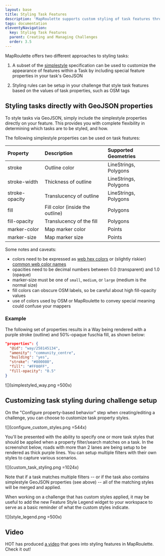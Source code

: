 ```yaml
---
layout: base
title: Styling Task Features
description: 'MapRoulette supports custom styling of task features through either embedded GeoJSON SimpleStyle properties or by setting up styling rules on your challenge'
tags: documentation
eleventyNavigation:
  key: Styling Task Features
  parent: Creating and Managing Challenges
  order: 3.5
---
```

MapRoulette offers two different approaches to styling tasks:

1. A subset of the [simplestyle](https://github.com/mapbox/simplestyle-spec/blob/master/1.1.0/README.md) specification can be used to customize the appearance of features within a Task by including special feature properties in your task's GeoJSON

2. Styling rules can be setup in your challenge that style task features based on the values of task properties, such as OSM tags

## Styling tasks directly with GeoJSON properties

To style tasks via GeoJSON, simply include the simplestyle properties directly on your feature. This provides you with complete flexibility in determining which tasks are to be styled, and how.

The following simplestyle properties can be used on task features:

| Property         | Description                     | Supported Geometries
|:-----------------|:--------------------------------|:-----------------------------------
| stroke           | Outline color                   | LineStrings, Polygons
| stroke-width     | Thickness of outline            | LineStrings, Polygons
| stroke-opacity   | Translucency of outline         | LineStrings, Polygons
| fill             | Fill color (inside the outline) | Polygons
| fill-opacity     | Translucency of the fill        | Polygons
| marker-color     | Map marker color                | Points
| marker-size      | Map marker size                 | Points

Some notes and caveats:
* colors need to be expressed as [web hex colors](https://en.wikipedia.org/wiki/Web_colors) or (slightly riskier) [common web color names](https://en.wikipedia.org/wiki/Web_colors#X11_color_names)
* opacities need to be decimal numbers between 0.0 (transparent) and 1.0 (opaque)
* marker-size must be one of `small`, `medium`, or `large` (medium is the normal size)
* fill colors can obscure OSM labels, so be careful about high fill-opacity values
* use of colors used by OSM or MapRoulette to convey special meaning could confuse your mappers


### Example

The following set of properties results in a Way being rendered with a purple stroke (outline) and 50%-opaque fuschia fill, as shown below:

```json
"properties": {
  "@id": "way/258145134",
  "amenity": "community_centre",
  "building": "yes",
  "stroke": "#800080",
  "fill": "#FF00FF",
  "fill-opacity": "0.5"
}
```


![](simplestyled_way.png =500x)


## Customizing task styling during challenge setup

On the "Configure property-based behavior" step when creating/editing a challenge, you can choose to customize task property styles. 

![](configure_custom_styles.png =544x)

You'll be presented with the ability to specify one or more task styles that should be applied when a property filter/search matches on a task. In the screenshot below, roads with more than 2 lanes are being setup to be rendered as thick purple lines. You can setup multiple filters with their own styles to capture various scenarios. 

![](custom_task_styling.png =1024x)

Note that if a task matches multiple filters -- or if the task also contains simplestyle GeoJSON properties (see above) -- all of the matching styles will be merged and applied.

When working on a challenge that has custom styles applied, it may be useful to add the new Feature Style Legend widget to your workspace to serve as a basic reminder of what the custom styles indicate.

![](style_legend.png =500x)


## Video

HOT has produced [a video](https://www.youtube.com/watch?v=gj8MRgiIV-I&t=1s) that goes into styling features in MapRoulette. Check it out!
